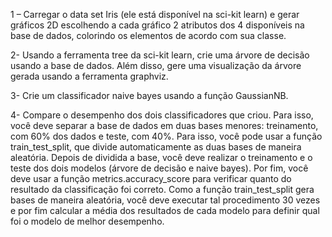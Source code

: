 1 – Carregar o data set Iris (ele está disponível na sci-kit learn) e gerar gráficos 2D escolhendo a cada gráfico 2 atributos dos 4 disponíveis na base de dados, colorindo os elementos de acordo com sua classe.

2- Usando a ferramenta tree da sci-kit learn, crie uma árvore de decisão usando a base de dados. Além disso, gere uma visualização da árvore gerada usando a ferramenta graphviz.

3- Crie um classificador naive bayes usando a função GaussianNB.

4- Compare o desempenho dos dois classificadores que criou. Para isso, você deve separar a base de dados em duas bases menores: treinamento, com 60% dos dados e teste, com 40%. Para isso, você pode usar a função train_test_split, que divide automaticamente as duas bases de maneira aleatória. Depois de dividida a base, você deve realizar o treinamento e o teste dos dois modelos (árvore de decisão e naive bayes). Por fim, você deve usar a função metrics.accuracy_score para verificar quanto do resultado da classificação foi correto. Como a função train_test_split gera bases de maneira aleatória, você deve executar tal procedimento 30 vezes e por fim calcular a média dos resultados de cada modelo para definir qual foi o modelo de melhor desempenho.
